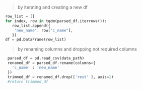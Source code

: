 > by iterating and creating a new df

```python
row_list = []
for index, row in tqdm(parsed_df.iterrows()):
   row_list.append({
    'new_name': row["c_name"],
   }) 
df = pd.DataFrame(row_list)
```

> by renaming columns and dropping not required columns

```python
 parsed_df = pd.read_csv(data_path)
 renamed_df = parsed_df.rename(columns={
   'c_name' : 'new_name'
 })
 trimmed_df = renamed_df.drop(['rest' ], axis=1)
 #return trimmed_df
```
